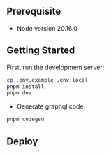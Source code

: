 ## Prerequisite
- Node version 20.16.0

## Getting Started

First, run the development server:

```bash
cp .env.example .env.local
pnpm install
pnpm dev
```

- Generate graphql code:

```bash
pnpm codegen
```


## Deploy
